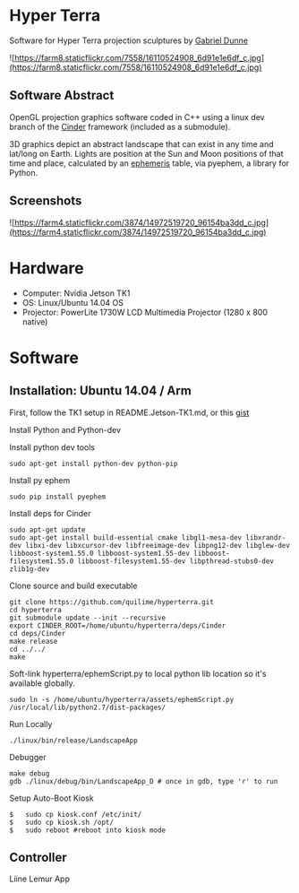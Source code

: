 # Hyper Terra

Software for Hyper Terra projection sculptures by [Gabriel Dunne](http://gabrieldunne.com)

![https://farm8.staticflickr.com/7558/16110524908_6d91e1e6df_c.jpg](https://farm8.staticflickr.com/7558/16110524908_6d91e1e6df_c.jpg)

## Software Abstract

OpenGL projection graphics software coded in C++ using a linux dev branch of the [Cinder](http://libcinder.org/) framework (included as a submodule). 

3D graphics depict an abstract landscape that can exist in any time and lat/long on Earth. Lights are position at the Sun and Moon positions of that time and place, calculated by an [ephemeris](http://en.wikipedia.org/wiki/Ephemeris) table, via pyephem, a library for Python.

## Screenshots

![https://farm4.staticflickr.com/3874/14972519720_96154ba3dd_c.jpg](https://farm4.staticflickr.com/3874/14972519720_96154ba3dd_c.jpg)


# Hardware

- Computer: Nvidia Jetson TK1 
- OS: Linux/Ubuntu 14.04 OS
- Projector: PowerLite 1730W LCD Multimedia Projector (1280 x 800 native)

# Software

## Installation: Ubuntu 14.04 / Arm

First, follow the TK1 setup in README.Jetson-TK1.md, or this [gist](https://gist.github.com/quilime/0104aa2268cd8e5f0a51)

Install Python and Python-dev

Install python dev tools

    sudo apt-get install python-dev python-pip
    
Install py ephem

    sudo pip install pyephem               

Install deps for Cinder

    sudo apt-get update
    sudo apt-get install build-essential cmake libgl1-mesa-dev libxrandr-dev libxi-dev libxcursor-dev libfreeimage-dev libpng12-dev libglew-dev libboost-system1.55.0 libboost-system1.55-dev libboost-filesystem1.55.0 libboost-filesystem1.55-dev libpthread-stubs0-dev zlib1g-dev

Clone source and build executable

    git clone https://github.com/quilime/hyperterra.git
    cd hyperterra
    git submodule update --init --recursive
    export CINDER_ROOT=/home/ubuntu/hyperterra/deps/Cinder
    cd deps/Cinder 
    make release
    cd ../../
    make

Soft-link hyperterra/ephemScript.py to local python lib location so it's available globally.

    sudo ln -s /home/ubuntu/hyperterra/assets/ephemScript.py /usr/local/lib/python2.7/dist-packages/
    
Run Locally

    ./linux/bin/release/LandscapeApp
    
Debugger
    
    make debug
    gdb ./linux/debug/bin/LandscapeApp_D # once in gdb, type 'r' to run

Setup Auto-Boot Kiosk

    $   sudo cp kiosk.conf /etc/init/
    $   sudo cp kiosk.sh /opt/
    $   sudo reboot #reboot into kiosk mode
    
## Controller

Liine Lemur App


